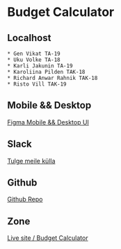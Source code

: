 # Budget Calculator

## Localhost

    * Gen Vikat TA-19
    * Uku Volke TA-18
    * Karli Jakunin TA-19
    * Karoliina Pilden TAK-18
    * Richard Anwar Rahnik TAK-18
    * Risto Vill TAK-19

## Mobile && Desktop

[Figma Mobile && Desktop UI](https://www.figma.com/file/zFuFl5N5u9gZ1xtvTecbqG/Untitled?node-id=0%3A1)

## Slack

[Tulge meile külla](shorturl.at/qzGSX)

## Github

[Github Repo](https://github.com/KarliJakunin/Calculat)

## Zone

[Live site / Budget Calculator](http://kalkulaator.ta18volke.itmajakas.ee/)
